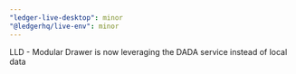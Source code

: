 ```yaml
---
"ledger-live-desktop": minor
"@ledgerhq/live-env": minor
---
```


LLD - Modular Drawer is now leveraging the DADA service instead of local data
